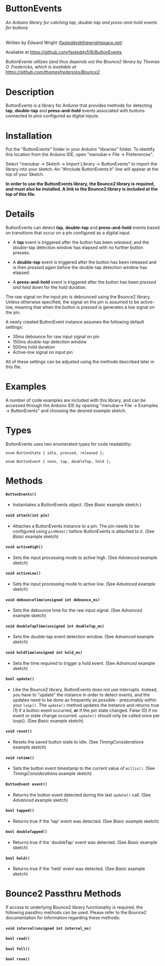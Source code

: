 # ButtonEvents

  ###### An Arduino library for catching tap, double-tap and press-and-hold events for buttons

  Written by Edward Wright (fasteddy@thewrightspace.net)

  Available at https://github.com/fasteddy516/ButtonEvents

  _ButtonEvents utilizes (and thus depends on) the Bounce2 library by Thomas O. Fredericks, which
  is available at https://github.com/thomasfredericks/Bounce2._


# Description

  ButtonEvents is a library for Arduino that provides methods for detecting **tap**,
  **double-tap** and **press-and-hold** events associated with buttons connected
  to pins configured as digital inputs.


# Installation

  Put the "ButtonEvents" folder in your Arduino "libraries" folder. To identify
  this location from the Arduino IDE, open "menubar-> File -> Preferences".

  Select "menubar -> Sketch -> Import Library -> ButtonEvents" to import the library
  into your sketch. An "#include ButtonEvents.h" line will appear at the top of
  your Sketch.

  **In order to use the ButtonEvents library, the Bounce2 library is required, and must
  also be installed.  A link to the Bounce2 library is included at the top of this file.**


# Details

  ButtonEvents can detect **tap**, **double-tap** and **press-and-hold** events
  based on transitions that occur on a pin configured as a digital input.

  * A **tap** event is triggered after the button has been *released*, and the
    double-tap detection window has elapsed with no further button presses.

  * A **double-tap** event is triggered after the button has been released and is
    then *pressed* again before the double-tap detection window has elapsed.

  * A **press-and-hold** event is triggered after the button has been *pressed
    and held* down for the hold duration.


  The raw signal on the input pin is debounced using the Bounce2 library.  Unless
  otherwise specified, the signal on the pin is assumed to be active-low, meaning
  that when the button is pressed is generates a low signal on the pin.

  A newly created ButtonEvent instance assumes the following default settings:
  * 35ms debounce for raw input signal on pin
  * 150ms double-tap detection window
  * 500ms hold duration
  * Active-low signal on input pin


  All of these settings can be adjusted using the methods described later in this
  file.


# Examples

  A number of code examples are included with this library, and can be accessed
  through the Arduino IDE by opening "menubar-> File -> Examples -> ButtonEvents"
  and choosing the desired example sketch.


# Types

  ButtonEvents uses two enumerated types for code readability:

  `enum ButtonState { idle, pressed, released };`

  `enum ButtonEvent { none, tap, doubleTap, hold };`


# Methods

  #### `ButtonEvents()`
   * Instantiates a ButtonEvents object. (See *Basic* example sketch.)


  #### `void attach(int pin)`
   * Attaches a ButtonEvents instance to a pin.  The pin needs to be configured
     using `pinMode()` before ButtonEvents is attached to it. (See *Basic* example sketch)


  #### `void activeHigh()`
   * Sets the input processing mode to active high. (See *Advanced* example sketch)


  #### `void activeLow()`
   * Sets the input processing mode to active low. (See *Advanced* example sketch)


  #### `void debounceTime(unsigned int debounce_ms)`
   * Sets the debounce time for the raw input signal.  (See *Advanced* example sketch)


  #### `void doubleTapTime(unsigned int doubleTap_ms)`
   * Sets the double-tap event detection window.  (See *Advanced* example sketch)


  #### `void holdTime(unsigned int hold_ms)`
   * Sets the time required to trigger a hold event.  (See *Advanced* example sketch)


  #### `bool update()`
   * Like the Bounce2 library, ButtonEvents does not use interrupts.  Instead,
     you have to "update" the instance in order to detect events, and the updates
     need to be done as frequently as possible - presumably within your `loop()`.
     The `update()` method updates the instance and returns true (1) if a button
     event occurred, **or** if the pin state changed. False (0) if no event or
     state change occurred. `update()` should only be called once per loop().
     (See *Basic* example sketch)


  #### `void reset()`
   * Resets the saved button state to idle. (See *TimingConsiderations* example sketch)


  #### `void retime()`
   * Sets the button event timestamp to the current value of `millis()`. (See *TimingConsiderations* example sketch)


  #### `ButtonEvent event()`
   * Returns the button event detected during the last `update()` call. (See *Advanced* example sketch)


  #### `bool tapped()`
   * Returns true if the 'tap' event was detected. (See *Basic* example sketch)


  #### `bool doubleTapped()`
   * Returns true if the 'doubleTap' event was detected. (See *Basic* example sketch)


  #### `bool held()`
   * Returns true if the 'held' event was detected. (See *Basic* example sketch)

# Bounce2 Passthru Methods

  If access to underlying Bounce2 library functionality is required, the following
  passthru methods can be used.  Please refer to the Bounce2 documentation for
  information regarding these methods:

  #### `void interval(unsigned int interval_ms)`


  #### `bool read()`


  #### `bool fell()`


  #### `bool rose()`
